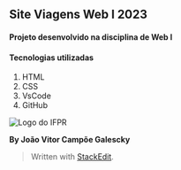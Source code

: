 ## Site Viagens Web I 2023
#### Projeto desenvolvido na disciplina de Web I

#### Tecnologias utilizadas

 1. HTML
 2. CSS
 3. VsCode
 4. GitHub
 
![Logo do IFPR](https://github.com/Joaogalescky/siteviagens_webi_2023/blob/c042c6f7547861f945101305e1a47773bb017157/download.png)
 
 **By João Vitor Campõe Galescky**

> Written with [StackEdit](https://stackedit.io/).
